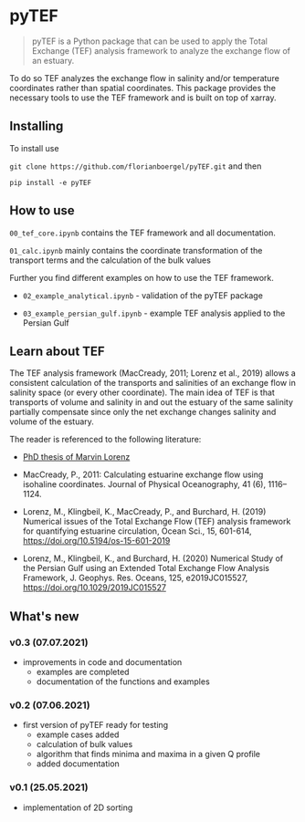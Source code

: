 # pyTEF
> pyTEF is a Python package that can be used to apply the Total Exchange (TEF) analysis framework to analyze the exchange flow of an estuary.


To do so TEF analyzes the exchange flow in salinity and/or temperature coordinates rather than spatial coordinates. This package provides the necessary tools to use the TEF framework and is built on top of xarray.

## Installing

To install use

`git clone https://github.com/florianboergel/pyTEF.git` and then 

`pip install -e pyTEF`

## How to use

`00_tef_core.ipynb` contains the TEF framework and all documentation.

`01_calc.ipynb` mainly contains the coordinate transformation of the transport terms and the calculation of the bulk values

Further you find different examples on how to use the TEF framework.

- `02_example_analytical.ipynb` - validation of the pyTEF package

- `03_example_persian_gulf.ipynb` - example TEF analysis applied to the Persian Gulf

## Learn about TEF

The TEF analysis framework (MacCready, 2011; Lorenz et al., 2019) allows a consistent calculation of the transports and salinities of an exchange flow in salinity space (or every other coordinate). The main idea of TEF is that transports of volume and salinity in and out the estuary of the same salinity partially compensate since only the net exchange changes salinity and volume of the estuary.

The reader is referenced to the following literature:

- [PhD thesis of Marvin Lorenz](http://rosdok.uni-rostock.de/resolve/id/rosdok_disshab_0000002489?_search=89c68482-f7cc-4363-89af-58ddebb819c2&_hit=0)

- MacCready, P., 2011: Calculating estuarine exchange flow using isohaline coordinates. Journal of Physical Oceanography, 41 (6), 1116–1124.

- Lorenz, M., Klingbeil, K., MacCready, P., and Burchard, H. (2019) Numerical issues of the Total Exchange Flow (TEF) analysis framework for quantifying estuarine circulation, Ocean Sci., 15, 601-614, https://doi.org/10.5194/os-15-601-2019

- Lorenz, M., Klingbeil, K., and Burchard, H. (2020) Numerical Study of the Persian Gulf using an Extended Total Exchange Flow Analysis Framework, J. Geophys. Res. Oceans, 125, e2019JC015527, https://doi.org/10.1029/2019JC015527


## What's new 

### v0.3 (07.07.2021)

- improvements in code and documentation
    - examples are completed
    - documentation of the functions and examples 

### v0.2 (07.06.2021)

- first version of pyTEF ready for testing
    - example cases added
    - calculation of bulk values
    - algorithm that finds minima and maxima in a given Q profile
    - added documentation

### v0.1 (25.05.2021)

- implementation of 2D sorting
